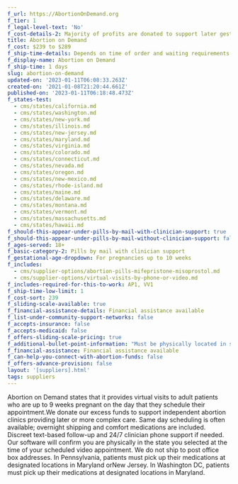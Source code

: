 ```yaml
---
f_url: https://AbortionOnDemand.org
f_tier: 1
f_legal-level-text: 'No'
f_cost-details-2: Majority of profits are donated to support later gestation access.
title: Abortion on Demand
f_cost: $239 to $289
f_ship-time-details: Depends on time of order and waiting requirements in some states
f_display-name: Abortion on Demand
f_ship-time: 1 days
slug: abortion-on-demand
updated-on: '2023-01-11T06:08:33.263Z'
created-on: '2021-01-08T21:20:44.661Z'
published-on: '2023-01-11T06:18:48.473Z'
f_states-test:
  - cms/states/california.md
  - cms/states/washington.md
  - cms/states/new-york.md
  - cms/states/illinois.md
  - cms/states/new-jersey.md
  - cms/states/maryland.md
  - cms/states/virginia.md
  - cms/states/colorado.md
  - cms/states/connecticut.md
  - cms/states/nevada.md
  - cms/states/oregon.md
  - cms/states/new-mexico.md
  - cms/states/rhode-island.md
  - cms/states/maine.md
  - cms/states/delaware.md
  - cms/states/montana.md
  - cms/states/vermont.md
  - cms/states/massachusetts.md
  - cms/states/hawaii.md
f_should-this-appear-under-pills-by-mail-with-clinician-support: true
f_should-this-appear-under-pills-by-mail-without-clinician-support: false
f_ages-served: 18+
f_basic-category-2: Pills by mail with clinician support
f_gestational-age-dropdown: For pregnancies up to 10 weeks
f_includes:
  - cms/supplier-options/abortion-pills-mifepristone-misoprostol.md
  - cms/supplier-options/virtual-visits-by-phone-or-video.md
f_includes-required-for-this-to-work: AP1, VV1
f_ship-time-low-limit: 1
f_cost-sort: 239
f_sliding-scale-available: true
f_financial-assistance-details: Financial assistance available
f_list-under-community-support-networks: false
f_accepts-insurance: false
f_accepts-medicaid: false
f_offers-sliding-scale-pricing: true
f_additional-bullet-point-information: "Must be physically located in state at the time of video consultation\n\nDoes not ship to PO\_Box or General Delivery addresses"
f_financial-assistance: Financial assistance available
f_can-help-you-connect-with-abortion-funds: false
f_offers-advance-provision: false
layout: '[suppliers].html'
tags: suppliers
---
```


Abortion on Demand states that it provides virtual visits to adult patients who are up to 9 weeks pregnant on the day that they schedule their appointment.We donate our excess funds to support independent abortion clinics providing later or more complex care. Same day scheduling is often available; overnight shipping and comfort medications are included. Discreet text-based follow-up and 24/7 clinician phone support if needed. Our software will confirm you are physically in the state you selected at the time of your scheduled video appointment. We do not ship to post office box addresses. In Pennsylvania, patients must pick up their medications at designated locations in Maryland orNew Jersey. In Washington DC, patients must pick up their medications at designated locations in Maryland.

‍
